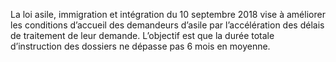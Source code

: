 <p>
  <span id="brief">
    La loi asile, immigration et intégration du 10 septembre 2018 vise à améliorer les conditions d’accueil des demandeurs d’asile par l’accélération des délais de traitement de leur demande.
  </span>
  L’objectif est que la durée totale d’instruction des dossiers ne dépasse pas 6 mois en moyenne.
</p>
